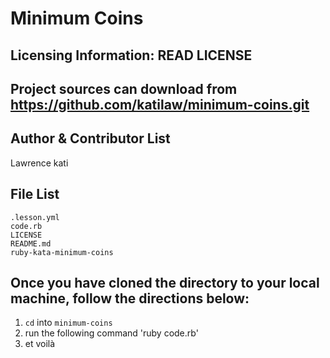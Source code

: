 # Minimum Coins

Licensing Information: READ LICENSE
---
Project sources can download from https://github.com/katilaw/minimum-coins.git
---

Author & Contributor List
-------
Lawrence kati

File List
----------
```
.lesson.yml
code.rb
LICENSE
README.md
ruby-kata-minimum-coins
```

Once you have cloned the directory to your local machine, follow the directions below:
-----
1. `cd` into `minimum-coins`
2. run the following command 'ruby code.rb'
3. et voilà
